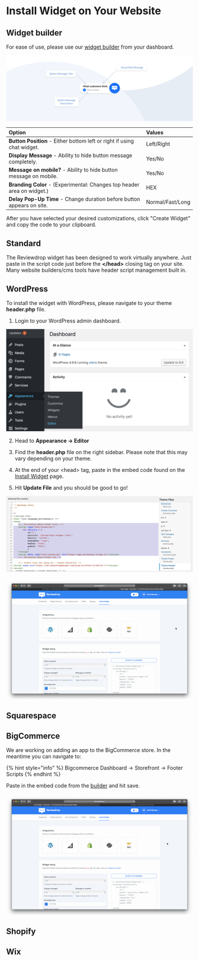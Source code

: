 # Install Widget on Your Website

## Widget builder

For ease of use, please use our [widget builder](https://reviewdrop.io/embed) from your dashboard.

![](../.gitbook/assets/widget-graphic.png)

| Option | Values |
| :--- | :--- |
| **Button Position** - Either bottom left or right if using chat widget. | Left/Right |
| **Display Message** - Ability to hide button message completely. | Yes/No |
| **Message on mobile?** - Ability to hide button message on mobile. | Yes/No |
| **Branding Color** - \(Experimental: Changes top header area on widget.\) | HEX |
| **Delay Pop-Up Time** - Change duration before button appears on site. | Normal/Fast/Long |

After you have selected your desired customizations, click "Create Widget" and copy the code to your clipboard.

## Standard

The Reviewdrop widget has been designed to work virtually anywhere. Just paste in the script code just before the **&lt;/head&gt;** closing tag on your site. Many website builders/cms tools have header script management built in. 

## WordPress

To install the widget with WordPress, please navigate to your theme **header.php** file.

1. Login to your WordPress admin dashboard.

![](../.gitbook/assets/screenshot-2018-12-08-at-14.02.59.png)

2. Head to **Appearance -&gt; Editor**

3. Find the **header.php** file on the right sidebar. Please note that this may vary depending on your theme.

4. At the end of your &lt;head&gt; tag, paste in the embed code found on the [Install Widget](https://reviewdrop.io/embed) page.

5. Hit **Update File** and you should be good to go!

![](../.gitbook/assets/screenshot-2018-12-08-at-14.04.40.png)

![](../.gitbook/assets/wp.gif)

## Squarespace

## BigCommerce

We are working on adding an app to the BigCommerce store. In the meantime you can navigate to:

{% hint style="info" %}
Bigcommerce Dashboard -&gt; Storefront -&gt; Footer Scripts
{% endhint %}

Paste in the embed code from the [builder](customise-widget-looks.md) and hit save.

![](../.gitbook/assets/bc.gif)

## Shopify

## Wix

